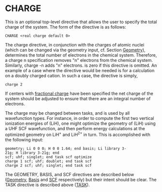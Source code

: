 # CHARGE

This is an optional top-level directive that allows the user to specify
the total charge of the system. The form of the directive is as follows:

```
CHARGE <real charge default 0>
```

The charge directive, in conjunction with the charges of atomic nuclei
(which can be changed via the geometry input, cf. Section [Geometry](Geometry)),
determines the total number of electrons in the chemical system.
Therefore, a charge n specification removes "n" electrons from the
chemical system. Similarly, charge -n adds "n" electrons. is zero if
this directive is omitted. An example of a case where the directive
would be needed is for a calculation on a doubly charged cation. In such
a case, the directive is simply,

```
charge 2
```

If centers with [fractional charge](Geometry) have been
specified the net charge of the system should be adjusted to ensure that
there are an integral number of electrons.

The charge may be changed between tasks, and is used by all wavefunction
types. For instance, in order to compute the first two vertical
ionization energies of \(LiH\), one might optimize the geometry of
\(LiH\) using a UHF SCF wavefunction, and then perform energy
calculations at the optimized geometry on LiH<sup>+</sup> and LiH<sup>2+</sup> in
turn. This is accomplished with the following
input:
```
geometry; Li 0 0 0; H 0 0 1.64; end basis; Li library 3-21g; H library 3-21g; end  
scf; uhf; singlet; end task scf optimize  
charge 1 scf; uhf; doublet; end task scf  
charge 2 scf; uhf; singlet; end task scf
```
The GEOMETRY, BASIS, and SCF directives are described below
([Geometry](Geometry), [Basis](Basis) and
[SCF](Hartree-Fock-Theory-for-Molecules) respectively) but
their intent should be clear. The TASK directive is described above
([TASK](TASK)).
